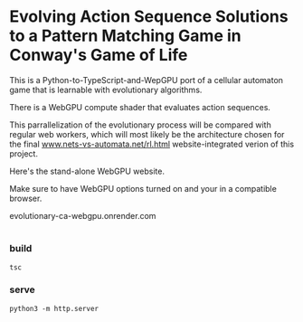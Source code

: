 # Evolving Action Sequence Solutions to a Pattern Matching Game in Conway's Game of Life

This is a Python-to-TypeScript-and-WepGPU port of a cellular automaton game that is learnable with evolutionary algorithms.

There is a WebGPU compute shader that evaluates action sequences.

This parrallelization of the evolutionary process will be compared with regular web workers, which will most likely be the architecture chosen for the final www.nets-vs-automata.net/rl.html website-integrated verion of this project.  

Here's the stand-alone WebGPU website. 

Make sure to have WebGPU options turned on and your in a compatible browser.

evolutionary-ca-webgpu.onrender.com

#

### build
```
tsc
```

### serve
```
python3 -m http.server
```

